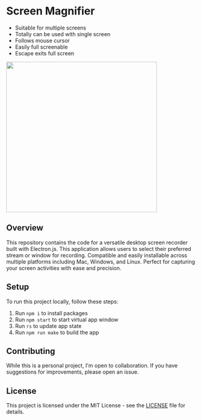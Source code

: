 # Screen Magnifier

- Suitable for multiple screens
- Totally can be used with single screen
- Follows mouse cursor
- Easily full screenable
- Escape exits full screen

<img height="400" src="Screenshot.png">

## Overview

This repository contains the code for a versatile desktop screen recorder built with Electron.js. This application allows users to select their preferred stream or window for recording. Compatible and easily installable across multiple platforms including Mac, Windows, and Linux. Perfect for capturing your screen activities with ease and precision.

## Setup

To run this project locally, follow these steps:

1. Run `npm i` to install packages
2. Run `npm start` to start virtual app window
3. Run  `rs` to update app state
4. Run `npm run make` to build the app

## Contributing

While this is a personal project, I'm open to collaboration. If you have suggestions for improvements, please open an issue.

## License

This project is licensed under the MIT License - see the [LICENSE](LICENSE) file for details.

<br>

